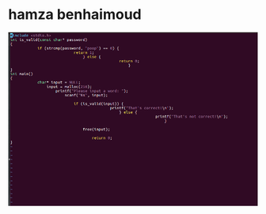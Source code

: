 
# hamza benhaimoud
![Screen 1](https://github.com/hbenhaim/TD/blob/master/Rendue/TD1/Screen/1.png)
